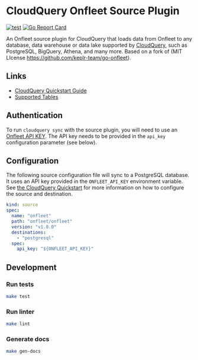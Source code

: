 # CloudQuery Onfleet Source Plugin

[![test](https://github.com/cloudquery/cq-source-onfleet/actions/workflows/test.yaml/badge.svg)](https://github.com/cloudquery/cq-source-onfleet/actions/workflows/test.yaml)
[![Go Report Card](https://goreportcard.com/badge/github.com/cloudquery/cq-source-onfleet)](https://goreportcard.com/report/github.com/cloudquery/cq-source-onfleet)

An Onfleet source plugin for CloudQuery that loads data from Onfleet to any database, data warehouse or data lake supported by [CloudQuery](https://www.cloudquery.io/), such as PostgreSQL, BigQuery, Athena, and many more. Based on a fork of (MIT LIcense https://github.com/keplr-team/go-onfleet). 

## Links

 - [CloudQuery Quickstart Guide](https://www.cloudquery.io/docs/quickstart)
 - [Supported Tables](docs/tables/README.md)


## Authentication

To run `cloudquery sync` with the source plugin, you will need to use an [Onfleet API KEY](https://docs.onfleet.com/reference/authentication).
The API key needs to be provided in the `api_key` configuration parameter (see below).

## Configuration

The following source configuration file will sync to a PostgreSQL database. It uses an API key provided in the `ONFLEET_API_KEY` environment variable.
See [the CloudQuery Quickstart](https://www.cloudquery.io/docs/quickstart) for more information on how to configure the source and destination.

```yaml
kind: source
spec:
  name: "onfleet"
  path: "onfleet/onfleet"
  version: "v1.0.0"
  destinations:
    - "postgresql"
  spec:
    api_key: "${ONFLEET_API_KEY}"
```

## Development

### Run tests

```bash
make test
```

### Run linter

```bash
make lint
```

### Generate docs

```bash
make gen-docs
```
